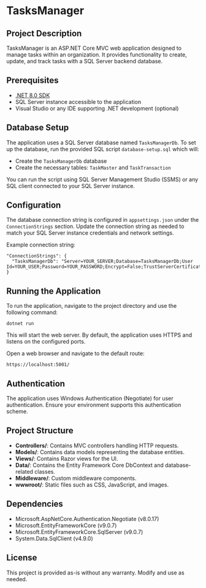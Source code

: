 # TasksManager

## Project Description
TasksManager is an ASP.NET Core MVC web application designed to manage tasks within an organization. It provides functionality to create, update, and track tasks with a SQL Server backend database.

## Prerequisites
- [.NET 8.0 SDK](https://dotnet.microsoft.com/en-us/download/dotnet/8.0)
- SQL Server instance accessible to the application
- Visual Studio or any IDE supporting .NET development (optional)

## Database Setup
The application uses a SQL Server database named `TasksManagerDb`. To set up the database, run the provided SQL script `database-setup.sql` which will:
- Create the `TasksManagerDb` database
- Create the necessary tables: `TaskMaster` and `TaskTransaction`

You can run the script using SQL Server Management Studio (SSMS) or any SQL client connected to your SQL Server instance.

## Configuration
The database connection string is configured in `appsettings.json` under the `ConnectionStrings` section. Update the connection string as needed to match your SQL Server instance credentials and network settings.

Example connection string:
```
"ConnectionStrings": {
  "TasksManagerDb": "Server=YOUR_SERVER;Database=TasksManagerDb;User Id=YOUR_USER;Password=YOUR_PASSWORD;Encrypt=False;TrustServerCertificate=True;MultipleActiveResultSets=true"
}
```

## Running the Application
To run the application, navigate to the project directory and use the following command:
```
dotnet run
```
This will start the web server. By default, the application uses HTTPS and listens on the configured ports.

Open a web browser and navigate to the default route:
```
https://localhost:5001/
```

## Authentication
The application uses Windows Authentication (Negotiate) for user authentication. Ensure your environment supports this authentication scheme.

## Project Structure
- **Controllers/**: Contains MVC controllers handling HTTP requests.
- **Models/**: Contains data models representing the database entities.
- **Views/**: Contains Razor views for the UI.
- **Data/**: Contains the Entity Framework Core DbContext and database-related classes.
- **Middleware/**: Custom middleware components.
- **wwwroot/**: Static files such as CSS, JavaScript, and images.

## Dependencies
- Microsoft.AspNetCore.Authentication.Negotiate (v8.0.17)
- Microsoft.EntityFrameworkCore (v9.0.7)
- Microsoft.EntityFrameworkCore.SqlServer (v9.0.7)
- System.Data.SqlClient (v4.9.0)

## License
This project is provided as-is without any warranty. Modify and use as needed.
